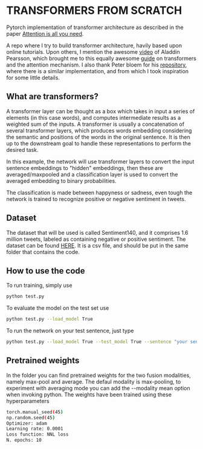 # TRANSFORMERS FROM SCRATCH 
Pytorch implementation of transformer architecture as described in the paper [Attention is all you need](https://arxiv.org/pdf/1706.03762.pdf).

A repo where I try to build transformer architecture, havily based upon online tutorials.
Upon others, I mention the awesome [video](https://www.youtube.com/watch?v=U0s0f995w14&t=913s) of Aladdin Pearsson, which brought me to this equally awesome [guide](http://peterbloem.nl/blog/transformers) on transformers and the attention mechanism. 
I also thank Peter bloem for his [repository](https://github.com/pbloem/former), where there is a similar implementation, and from which I took inspiration for some little details. 

## What are transformers?

A transformer layer can be thought as a box which takes in input a series of elements (in this case words), and computes intermediate results as a weighted sum of the inputs. A transformer is usually a concatenation of several transformer layers, which produces words embedding considering the semantic and positions of the words in the original sentence. 
It is then up to the downstream goal to handle these representations to perform the desired task.

In this example, the network will use transformer layers to convert the input sentence embeddings to "hidden" embeddings, then these are averaged/maxpooled and a classification layer is used to convert the averaged embedding to binary probabilities. 

The classification is made between happyness or sadness, even tough the network is trained to recognize positive or negative sentiment in tweets. 

## Dataset  
The dataset that will be used is called Sentiment140, and it comprises 1.6 million tweets, labeled as containing negative or positive sentiment. 
The dataset can be found [HERE](https://www.kaggle.com/datasets/kazanova/sentiment140). It is a csv file, and should be put in the same folder that contains the code.

## How to use the code 
To run training, simply use 
```bash
python test.py
```
To evaluate the model on the test set use 
```bash
python test.py --load_model True
```
To run the network on your test sentence, just type
```bash
python test.py --load_model True --test_model True --sentence "your sentence here!"
```
## Pretrained weights

In the folder you can find pretrained weights for the two fusion modalities, namely max-pool and average. The defaul modality is max-pooling, to experiment with averaging mode you can add the --modality mean option when invoking python. 
The weights have been trained using these hyperparameters
```bash
torch.manual_seed(45)
np.random.seed(45)
Optimizer: adam 
Learning rate: 0.0001
Loss function: NNL loss 
N. epochs: 10
```

